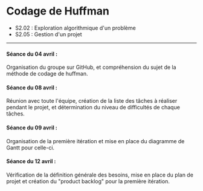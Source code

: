 # Codage de Huffman
- S2.02 : Exploration algorithmique d'un problème
- S2.05 : Gestion d'un projet
<hr>

#### Séance du 04 avril : 

Organisation du groupe sur GitHub, et compréhension du sujet de la méthode de codage de huffman. 

#### Séance du 08 avril : 

Réunion avec toute l'équipe, création de la liste des tâches à réaliser pendant le projet, 
et détermination du niveau de difficultés de chaque tâches. 

#### Séance du 09 avril : 

Organisation de la première itération et mise en place du diagramme de Gantt pour celle-ci.


#### Séance du 12 avril : 

Vérification de la définition générale des besoins, mise en place du plan de projet et création du "product backlog" pour la première itération. 
